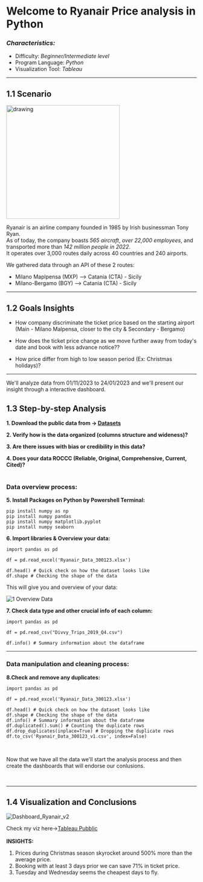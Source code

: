 # **Welcome to Ryanair Price analysis in Python**

### *Characteristics:*
* Difficulty: _Beginner/Intermediate level_
* Program Language: _Python_
* Visualization Tool: _Tableau_

***

## 1.1 Scenario

<img src="https://github.com/damicodavid/Ryanair_Price_Analysis/assets/156213397/4ca23176-7a01-4bf6-901f-739855295eb5" alt="drawing" width="300"/>


Ryanair is an airline company founded in 1985 by Irish businessman Tony Ryan.
<br>
As of today, the company boasts *565 aircraft*, *over 22,000 employees*, and transported more than *142 million people in 2022*. 
<br>It operates over 3,000 routes daily across 40 countries and 240 airports.

We gathered data through an API of these 2 routes:
* Milano Maplpensa (MXP) --> Catania (CTA) - Sicily
* Milano-Bergamo (BGY) --> Catania (CTA) - Sicily

****

## 1.2 Goals Insights

* How company discriminate the ticket price based on the starting airport (Main - Milano Malpensa, closer to the city & Secondary - Bergamo)

* How does the ticket price change as we move further away from today's date and book with less advance notice??

* How price differ from high to low season period (Ex: Christmas holidays)?


***
We'll analyze data from 01/11/2023 to 24/01/2023 and we'll present our insight through a interactive dashboard.

## 1.3 Step-by-step Analysis 

**1. Download the public data from -> [Datasets](https://github.com/damicodavid/Ryanair_Price_Analysis-In-progress-/blob/main/Ryanair_Data_300123.xlsx)**

**2. Verify how is the data organized (columns structure and wideness)?**

**3. Are there issues with bias or credibility in this data?** 

**4. Does your data ROCCC (Reliable, Original, Comprehensive, Current, Cited)?**
<br>
<br>

### Data overview process:

**5. Install Packages on Python by Powershell Terminal:**

``` 
pip install numpy as np
pip install numpy pandas
pip install numpy matplotlib.pyplot
pip install numpy seaborn
``` 

**6. Import libraries & Overview your data:**

``` 
import pandas as pd

df = pd.read_excel('Ryanair_Data_300123.xlsx') 

df.head() # Quick check on how the dataset looks like
df.shape # Checking the shape of the data

```
This will give you and overview of your data:

![1 Overview Data](https://github.com/damicodavid/Ryanair_Price_Analysis-In-progress-/assets/156213397/37f93c89-eda2-4814-8643-1552cbed74bc)

**7. Check data type and other crucial info of each column:**

``` 
import pandas as pd

df = pd.read_csv("Divvy_Trips_2019_Q4.csv")
 
df.info() # Summary information about the dataframe

```

***

### Data manipulation and cleaning process:

**8.Check and remove any duplicates:**
```
import pandas as pd

df = pd.read_excel('Ryanair_Data_300123.xlsx') 

df.head() # Quick check on how the dataset looks like
df.shape # Checking the shape of the data
df.info() # Summary information about the dataframe
df.duplicated().sum() # Counting the duplicate rows
df.drop_duplicates(inplace=True) # Dropping the duplicate rows
df.to_csv('Ryanair_Data_300123_v1.csv', index=False)

```
<br>

Now that we have all the data we'll start the analysis process and then create the dashboards that will endorse our conlusions.

<br>

***
## 1.4 Visualization and Conclusions

![Dashboard_Ryanair_v2](https://github.com/damicodavid/Ryanair_Price_Analysis/assets/156213397/3892ad06-bc03-4815-914a-fd742e37fa44)

Check my viz here->[Tableau Pubblic](https://public.tableau.com/app/profile/david.d.amico/viz/Ryanair_Analysis/Dashboard1)
<br>
<br>
**INSIGHTS:**
1. Prices during Christmas season skyrocket around 500% more than the average price.
2. Booking with at least 3 days prior we can save 71% in ticket price.
3. Tuesday and Wednesday seems the cheapest days to fly.
